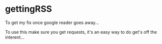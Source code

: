gettingRSS
==========

To get my fix once google reader goes away...

To use this make sure you get requests, it's an easy way to do get's off the interent...
